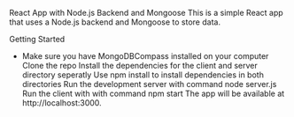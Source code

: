 React App with Node.js Backend and Mongoose
This is a simple React app that uses a Node.js backend and Mongoose to store data.

Getting Started
- Make sure you have MongoDBCompass installed on your computer
Clone the repo
Install the dependencies for the client and server directory seperatly
Use npm install to install dependencies in both directories
Run the development server with command node server.js
Run the client with with command npm start
The app will be available at http://localhost:3000.